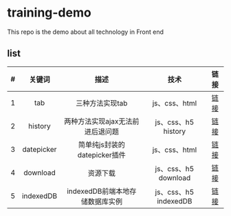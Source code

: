 # training-demo
This repo is the demo about all technology in Front end

## list
| # | 关键词 | 描述 | 技术 | 链接 |
|:---:|:---:|:---:|:---:|:---:|
| 1 | tab | 三种方法实现tab | js、css、html | [链接](./tab/) |
| 2 | history | 两种方法实现ajax无法前进后退问题 | js、css、h5 history | [链接](./history/) |
| 3 | datepicker | 简单纯js封装的datepicker插件 | js、css、html | [链接](./datepicker/) |
| 4 | download | 资源下载 | js、css、h5 download | [链接](./download/) |
| 5 | indexedDB | indexedDB前端本地存储数据库实例 | js、css、h5 indexedDB | [链接](./indexedDB/) |

